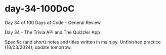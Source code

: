 # day-34-100DoC
Day 34 of 100 Days of Code - General Review

Day 34 - The Trivia API and The Quizzler App

Specific (and short) notes and titles written in main.py. 
  Unfinished practice (18/03/2024); update tomorrow.
